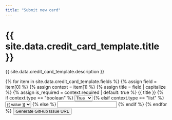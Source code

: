 ```yaml
---
title: "Submit new card"
---
```


<h1>{{ site.data.credit_card_template.title }}</h1>
<p>{{ site.data.credit_card_template.description }}</p>

<form id="creditCardSubmissionForm">
  {% for item in site.data.credit_card_template.fields %}
    {% assign field = item[0] %}
    {% assign context = item[1] %}
    {% assign title = field | capitalize %}
    {% assign is_required = context.required | default: true %}
    <label for="{{ field }}">{{ title }}</label>
    {% if context.type == "boolean" %}
        <select name="{{ field }}" id="{{ field }}">
            <option value="true">True</option>
            <option value="false">False</option>
        </select>
    {% elsif context.type == "list" %}
        <select name="{{ field }}" id="{{ field }}">
            {% for value in context.values %}
                <option value="{{ value }}">{{ value }}</option>
            {% endfor %}
        </select>
    {% else %}
        <input type="{{ context.type }}" name="{{ field }}" id="{{ field }}" {% if context.max_length %}maxlength="{{ context.max_length }}"{% endif %} {% if is_required %}required{% endif %}>
    {% endif %}
  {% endfor %}
  <button type="button" onclick="generateGitHubIssueURL()">Generate GitHub Issue URL</button>
</form>

<script>
function generateGitHubIssueURL() {
    let baseURL = "https://github.com/{owner}/{repo}/issues/new?";
    let title = "New Card Submission: " + document.getElementById('card_name').value;
    let body = "";

    const formData = new FormData(document.getElementById('creditCardSubmissionForm'));
    for (let pair of formData.entries()) {
        body += pair[0] + ": " + pair[1] + "\n";
    }

    let issueURL = baseURL + "title=" + encodeURIComponent(title) + "&body=" + encodeURIComponent(body);
    window.location.href = issueURL;
}
</script>
